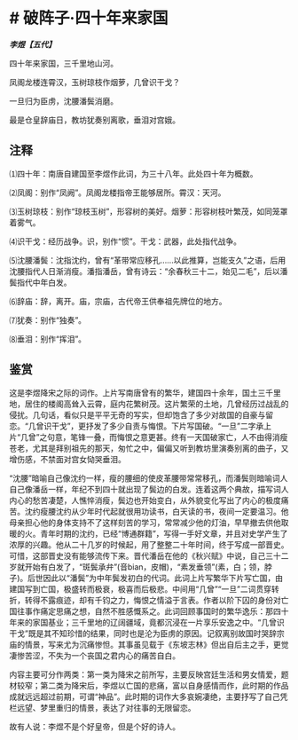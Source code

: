 # # 破阵子·四十年来家国

***李煜【五代】***

四十年来家国，三千里地山河。

凤阁龙楼连霄汉，玉树琼枝作烟萝，几曾识干戈？

一旦归为臣虏，沈腰潘鬓消磨。

最是仓皇辞庙日，教坊犹奏别离歌，垂泪对宫娥。

## 注释

⑴四十年：南唐自建国至李煜作此词，为三十八年。此处四十年为概数。

⑵凤阁：别作“凤阙”。凤阁龙楼指帝王能够居所。霄汉：天河。

⑶玉树琼枝：别作“琼枝玉树”，形容树的美好。烟萝：形容树枝叶繁茂，如同笼罩着雾气。

⑷识干戈：经历战争。识，别作“惯”。干戈：武器，此处指代战争。

⑸沈腰潘鬓：沈指沈约，曾有“革带常应移孔……以此推算，岂能支久”之语，后用沈腰指代人日渐消瘦。潘指潘岳，曾有诗云：“余春秋三十二，始见二毛”，后以潘鬓指代中年白发。

⑹辞庙：辞，离开。庙，宗庙，古代帝王供奉祖先牌位的地方。

⑺犹奏：别作“独奏”。

⑻垂泪：别作“挥泪”。

## 鉴赏

这是李煜降宋之际的词作。上片写南唐曾有的繁华，建国四十余年，国土三千里地，居住的楼阁高耸入云霄，庭内花繁树茂。这片繁荣的土地，几曾经历过战乱的侵扰。几句话，看似只是平平无奇的写实，但却饱含了多少对故国的自豪与留恋。“几曾识干戈”，更抒发了多少自责与悔恨。下片写国破。“一旦”二字承上片“几曾”之句意，笔锋一叠，而悔恨之意更甚。终有一天国破家亡，人不由得消瘦苍老，尤其是拜别祖先的那天，匆忙之中，偏偏又听到教坊里演奏别离的曲子，又增伤感，不禁面对宫女恸哭垂泪。

“沈腰”暗喻自己像沈约一样，瘦的腰细的使皮革腰带常常移孔，而潘鬓则暗喻词人自己像潘岳一样，年纪不到四十就出现了鬓边的白发。连着这两个典故，描写词人内心的愁苦凄楚，人憔悴消瘦，鬓边也开始变白，从外貌变化写出了内心的极度痛苦。沈约瘦腰沈约从少年时代起就很用功读书，白天读的书，夜间一定要温习。他母亲担心他的身体支持不了这样刻苦的学习，常常减少他的灯油，早早撤去供他取暖的火。青年时期的沈约，已经“博通群籍”，写得一手好文章，并且对史学产生了浓厚的兴趣。他从二十几岁的时候起，用了整整二十年时间，终于写成一部晋史。可惜，这部晋史没有能够流传下来。晋代潘岳在他的《秋兴赋》中说，自己三十二岁就开始有白发了，“斑鬓承弁”(音bian，皮帽)，“素发垂领”(素，白；领，脖子)。后世因此以“潘鬓”为中年鬓发初白的代词。此词上片写繁华下片写亡国，由建国写到亡国，极盛转而极衰，极喜而后极悲。中间用“几曾”“一旦”二词贯穿转折，转得不露痕迹，却有千钧之力，悔恨之情溢于言表。作者以阶下囚的身份对亡国往事作痛定思痛之想，自然不胜感慨系之。此词回顾事国时的繁华逸乐：那四十年来的家国基业；三千里地的辽阔疆域，竟都沉浸在一片享乐安逸之中。“几曾识干戈”既是其不知珍惜的结果，同时也是沦为臣虏的原因。记叙离别故国时哭辞宗庙的情景，写来尤为沉痛惨怛。其事虽见载于《东坡志林》但出自后主之手，更觉凄惨苦涩，不失为一个丧国之君内心的痛苦自白。

内容主要可分作两类：第一类为降宋之前所写，主要反映宫廷生活和男女情爱，题材较窄；第二类为降宋后，李煜以亡国的悲痛，富以自身感情而作，此时期的作品成就远远超过前期，可谓“神品”。此时期的词作大多哀婉凄绝，主要抒写了自己凭栏远望、梦里重归的情景，表达了对往事的无限留恋。

故有人说：李煜不是个好皇帝，但是个好的诗人。
